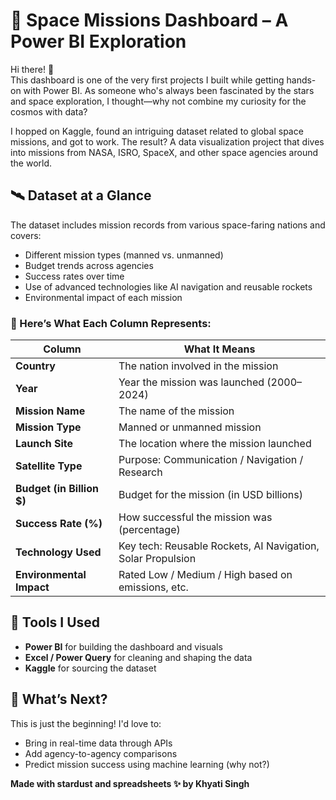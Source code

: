# 🚀 Space Missions Dashboard – A Power BI Exploration

Hi there! 👋  
This dashboard is one of the very first projects I built while getting hands-on with Power BI. As someone who's always been fascinated by the stars and space exploration, I thought—why not combine my curiosity for the cosmos with data?

I hopped on Kaggle, found an intriguing dataset related to global space missions, and got to work. The result? A data visualization project that dives into missions from NASA, ISRO, SpaceX, and other space agencies around the world.


## 🛰️ Dataset at a Glance

The dataset includes mission records from various space-faring nations and covers:

- Different mission types (manned vs. unmanned)
- Budget trends across agencies
- Success rates over time
- Use of advanced technologies like AI navigation and reusable rockets
- Environmental impact of each mission

### 🧾 Here’s What Each Column Represents:

| Column               | What It Means                                               |
|----------------------|-------------------------------------------------------------|
| **Country**           | The nation involved in the mission                          |
| **Year**              | Year the mission was launched (2000–2024)                   |
| **Mission Name**      | The name of the mission                                     |
| **Mission Type**      | Manned or unmanned mission                                  |
| **Launch Site**       | The location where the mission launched                     |
| **Satellite Type**    | Purpose: Communication / Navigation / Research              |
| **Budget (in Billion $)** | Budget for the mission (in USD billions)               |
| **Success Rate (%)**  | How successful the mission was (percentage)                 |
| **Technology Used**   | Key tech: Reusable Rockets, AI Navigation, Solar Propulsion |
| **Environmental Impact** | Rated Low / Medium / High based on emissions, etc.      |


## 🧰 Tools I Used

- **Power BI** for building the dashboard and visuals
- **Excel / Power Query** for cleaning and shaping the data
- **Kaggle** for sourcing the dataset

## 🌱 What’s Next?

This is just the beginning! I'd love to:
- Bring in real-time data through APIs
- Add agency-to-agency comparisons
- Predict mission success using machine learning (why not?)

**Made with stardust and spreadsheets ✨ by Khyati Singh**
